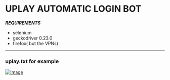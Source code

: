 # UPLAY AUTOMATIC LOGIN BOT


***REQUIREMENTS***
- selenium
- geckodriver 0.23.0
- firefox( but the VPNs)

------------
### uplay.txt for example

[![image](https://i.hizliresim.com/y649g0.png)](https://hizliresim.com/y649g0)